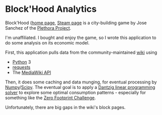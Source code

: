Block'Hood Analytics
====================

Block'Hood ([home page](https://www.plethora-project.com/blockhood),
[Steam page](https://store.steampowered.com/app/416210/Blockhood)
is a city-building game by Jose Sanchez of the
[Plethora Project](http://www.plethora-project.com).

I'm unaffiliated. I bought and enjoy the game, so I wrote this application to do some analysis on its economic model.

First, this application pulls data from the community-maintained
[wiki](https://blockhood.gamepedia.com) using

- [Python](https://www.python.org) 3
- [requests](http://docs.python-requests.org)
- The [MediaWiki API](https://www.mediawiki.org/wiki/API:Main_page)

Then, it does some caching and data munging, for eventual processing by
[Numpy](http://www.numpy.org)/[Scipy](https://scipy.org).
The eventual goal is to apply a
[Dantzig linear programming solver](https://docs.scipy.org/doc/scipy/reference/generated/scipy.optimize.linprog.html)
to explore some optimal consumption patterns - especially for something like the
[Zero Footprint Challenge](https://blockhood.gamepedia.com/Challenges#12._Zero_footprint).

Unfortunately, there are big gaps in the wiki's block pages.